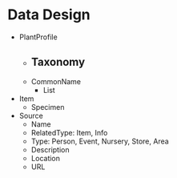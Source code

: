 # Data Design
- PlantProfile
  - Taxonomy
    - 
  - CommonName
    - List
- Item
  - Specimen
- Source
  - Name
  - RelatedType: Item, Info
  - Type: Person, Event, Nursery, Store, Area
  - Description
  - Location
  - URL
